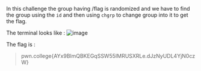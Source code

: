 In this challenge the group having /flag is randomized and we have to find the group 
using the `id` and then using `chgrp` to change group into it to get the flag. 

The terminal looks like  :
![image](https://github.com/user-attachments/assets/1eeeb011-cc4f-44cf-b8c3-e478b707e619)


The flag is :
>pwn.college{AYx9BlmQBKEGqSSW55IMRUSXRLe.dJzNyUDL4YjN0czW}
